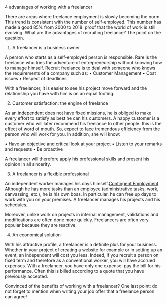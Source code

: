 4 advantages of working with a freelancer
 
There are areas where freelance employment is slowly becoming the norm. This trend is consistent with the number of self-employed. This number has made a good 85% from 2000 to 2018: proof that the world of work is still evolving. What are the advantages of recruiting freelance? The point on the question.
 
1. A freelancer is a business owner
 
A person who starts as a self-employed person is responsible. Rare is the freelance who tries the adventure of entrepreneurship without knowing how to manage himself. Recruit freelance is to deal with someone who knows the requirements of a company such as:
• Customer Management
• Cost issues
• Respect of deadlines
 
With a freelancer, it is easier to see his project move forward and the relationship you have with him is on an equal footing.
 
2. Customer satisfaction: the engine of freelance
 
As an independent does not have fixed missions, he is obliged to make every effort to satisfy as best he can his customers. A happy customer is a customer who will later recommend his freelance to other people: this is the effect of word of mouth. So, expect to face tremendous efficiency from the person who will work for you. In addition, she will know:
 
• Have an objective and critical look at your project
• Listen to your remarks and requests
•	Be proactive
 
A freelancer will therefore apply his professional skills and present his opinion in all sincerity.
 
3. A freelancer is a flexible professional
 
An independent worker manages his days himself.[Contingent Employment](https://www.fieldengineer.com/blogs/what-is-contingent-employment/)
 Although he has more tasks than an employee (administrative tasks, work, canvassing, etc.), he is his own boss. In particular, he can free up days to work with you on your premises. A freelancer manages his projects and his schedules.
 
Moreover, unlike work on projects in internal management, validations and modifications are often done more quickly. Freelancers are often very popular because they are reactive.
 
4. An economical solution
 
With his attractive profile, a freelancer is a definite plus for your business. Whether in your project of creating a website for example or in setting up an event, an independent will cost you less.
Indeed, if you recruit a person on fixed term and therefore as a conventional worker, you will have accrued expenses. With a freelancer, you have only one expense: pay the bill for his performance.
Often this is billed according to a quote that you have previously accepted.
 
Convinced of the benefits of working with a freelancer? One last point: do not forget to mention when writing your job offer that a freelance person can agree!
